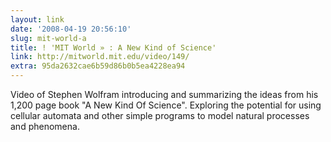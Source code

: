 ```yaml
---
layout: link
date: '2008-04-19 20:56:10'
slug: mit-world-a
title: ! 'MIT World » : A New Kind of Science'
link: http://mitworld.mit.edu/video/149/
extra: 95da2632cae6b59d86b0b5ea4228ea94
---
```


Video of Stephen Wolfram introducing and summarizing the ideas from his 1,200 page book "A New Kind Of Science". Exploring the potential for using cellular automata and other simple programs to model natural processes and phenomena.